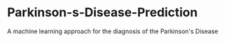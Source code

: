 # Parkinson-s-Disease-Prediction
A machine learning approach for the diagnosis of the Parkinson's Disease 
